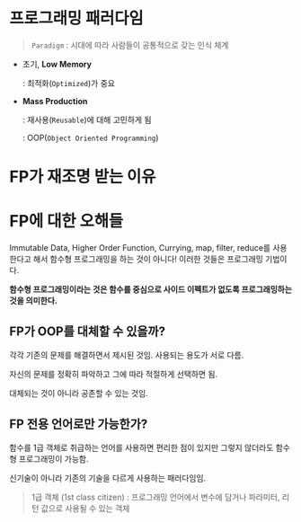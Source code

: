 # 프로그래밍 패러다임

> `Paradigm` : 시대에 따라 사람들이 공통적으로 갖는 인식 체계

* 초기, **Low Memory**

  : 최적화(`Optimized`)가 중요

* **Mass Production**

  : 재사용(`Reusable`)에 대해 고민하게 됨

  : OOP(`Object Oriented Programming`)

  

# FP가 재조명 받는 이유



# FP에 대한 오해들

Immutable Data, Higher Order Function, Currying, map, filter, reduce를 사용한다고 해서 함수형 프로그래밍을 하는 것이 아니다! 이러한 것들은 프로그래밍 기법이다. 

**함수형 프로그래밍이라는 것은 함수를 중심으로 사이드 이펙트가 없도록 프로그래밍하는 것을 의미한다.**



## FP가 OOP를 대체할 수 있을까?

각각 기존의 문제를 해결하면서 제시된 것임. 사용되는 용도가 서로 다름.

자신의 문제를 정확히 파악하고 그에 따라 적절하게 선택하면 됨. 

대체되는 것이 아니라 공존할 수 있는 것임.



## FP 전용 언어로만 가능한가?

함수를 1급 객체로 취급하는 언어를 사용하면 편리한 점이 있지만 그렇지 않더라도 함수형 프로그래밍이 가능함.

신기술이 아니라 기존의 기술을 다르게 사용하는 패러다임임.

> 1급 객체 (1st class citizen) : 프로그래밍 언어에서 변수에 담거나 파라미터, 리턴 값으로 사용될 수 있는 객체

